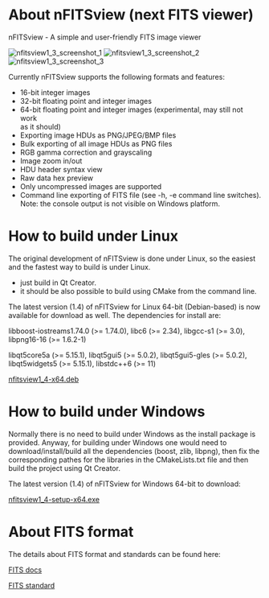 # About nFITSview  (next FITS viewer)
nFITSview - A simple and user-friendly FITS image viewer

![nfitsview1_3_screenshot_1](https://user-images.githubusercontent.com/109148999/199483028-5a383cda-3389-4793-8df9-4b558ab504b7.png)
![nfitsview1_3_screenshot_2](https://user-images.githubusercontent.com/109148999/199483066-552c2bce-06e8-4c9b-b913-f62b3290bbf4.png)
![nfitsview1_3_screenshot_3](https://user-images.githubusercontent.com/109148999/199483134-122cb761-3a97-47e6-8e39-c02ca06c144c.png)


Currently nFITSview supports the following formats and features:

-    16-bit integer images
-    32-bit floating point and integer images
-    64-bit floating point and integer images (experimental, may still not work   
     as it should)
-    Exporting image HDUs as PNG/JPEG/BMP files
-    Bulk exporting of all image HDUs as PNG files
-    RGB gamma correction and grayscaling
-    Image zoom in/out
-    HDU header syntax view
-    Raw data hex preview
-    Only uncompressed images are supported 
-    Command line exporting of FITS file  (see -h, -e command line switches).
     Note: the console output is not visible on Windows platform.
    
# How to build under Linux

The original development of nFITSview is done under Linux, so the easiest and the fastest way to build is under Linux.

- just build in Qt Creator. 
- it should be also possible to build using CMake from the command line.

The latest version (1.4) of nFITSview for Linux 64-bit (Debian-based) is now available for download as well. The dependencies for install are: 

libboost-iostreams1.74.0 (>= 1.74.0), libc6 (>= 2.34), libgcc-s1 (>= 3.0), libpng16-16 (>= 1.6.2-1)

libqt5core5a (>= 5.15.1), libqt5gui5 (>= 5.0.2), libqt5gui5-gles (>= 5.0.2), libqt5widgets5 (>= 5.15.1), libstdc++6 (>= 11)

[nfitsview1_4-x64.deb](https://github.com/surhh/nfitsview/releases/download/v1.4/nfitsview1_4-x64.deb)


# How to build under Windows

Normally there is no need to build under Windows as the install package is provided. 
Anyway, for building under Windows one would need to download/install/build all the dependencies (boost, zlib, libpng), then fix the
corresponding pathes for the libraries in the CMakeLists.txt file and then build the project using Qt Creator.

The latest version (1.4) of nFITSview for Windows 64-bit to download:

[nfitsview1_4-setup-x64.exe](https://github.com/surhh/nfitsview/releases/download/v1.4/nfitsview1_4-setup-x64.exe)

# About FITS format

The details about FITS format and standards can be found here:

[FITS docs](https://fits.gsfc.nasa.gov/fits_documentation.html)

[FITS standard](https://fits.gsfc.nasa.gov/fits_standard.html)


